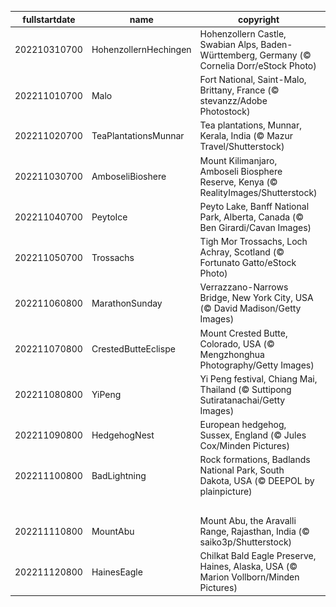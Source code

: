 |fullstartdate|name|copyright|title|image|
|--|--|--|--|--|
202210310700|HohenzollernHechingen|Hohenzollern Castle, Swabian Alps, Baden-Württemberg, Germany (© Cornelia Dorr/eStock Photo)|Info|![](/en-AU/2022/11/202210310700HohenzollernHechingen.jpg)|
202211010700|Malo|Fort National, Saint-Malo, Brittany, France (© stevanzz/Adobe Photostock)|Info|![](/en-AU/2022/11/202211010700Malo.jpg)|
202211020700|TeaPlantationsMunnar|Tea plantations, Munnar, Kerala, India (© Mazur Travel/Shutterstock)|Info|![](/en-AU/2022/11/202211020700TeaPlantationsMunnar.jpg)|
202211030700|AmboseliBioshere|Mount Kilimanjaro, Amboseli Biosphere Reserve, Kenya (© RealityImages/Shutterstock)|Info|![](/en-AU/2022/11/202211030700AmboseliBioshere.jpg)|
202211040700|PeytoIce|Peyto Lake, Banff National Park, Alberta, Canada (© Ben Girardi/Cavan Images)|Info|![](/en-AU/2022/11/202211040700PeytoIce.jpg)|
202211050700|Trossachs|Tigh Mor Trossachs, Loch Achray, Scotland (© Fortunato Gatto/eStock Photo)|Info|![](/en-AU/2022/11/202211050700Trossachs.jpg)|
202211060800|MarathonSunday|Verrazzano-Narrows Bridge, New York City, USA (© David Madison/Getty Images)|Info|![](/en-AU/2022/11/202211060800MarathonSunday.jpg)|
202211070800|CrestedButteEclispe|Mount Crested Butte, Colorado, USA (© Mengzhonghua Photography/Getty Images)|Info|![](/en-AU/2022/11/202211070800CrestedButteEclispe.jpg)|
202211080800|YiPeng|Yi Peng festival, Chiang Mai, Thailand (© Suttipong Sutiratanachai/Getty Images)|Info|![](/en-AU/2022/11/202211080800YiPeng.jpg)|
202211090800|HedgehogNest|European hedgehog, Sussex, England (© Jules Cox/Minden Pictures)|Info|![](/en-AU/2022/11/202211090800HedgehogNest.jpg)|
202211100800|BadLightning|Rock formations, Badlands National Park, South Dakota, USA (© DEEPOL by plainpicture)|Info|![](/en-AU/2022/11/202211100800BadLightning.jpg)|
||||![](/en-AU/2022/11/.jpg)|
202211110800|MountAbu|Mount Abu, the Aravalli Range, Rajasthan, India (© saiko3p/Shutterstock)|Info|![](/en-AU/2022/11/202211110800MountAbu.jpg)|
202211120800|HainesEagle|Chilkat Bald Eagle Preserve, Haines, Alaska, USA (© Marion Vollborn/Minden Pictures)|Info|![](/en-AU/2022/11/202211120800HainesEagle.jpg)|

